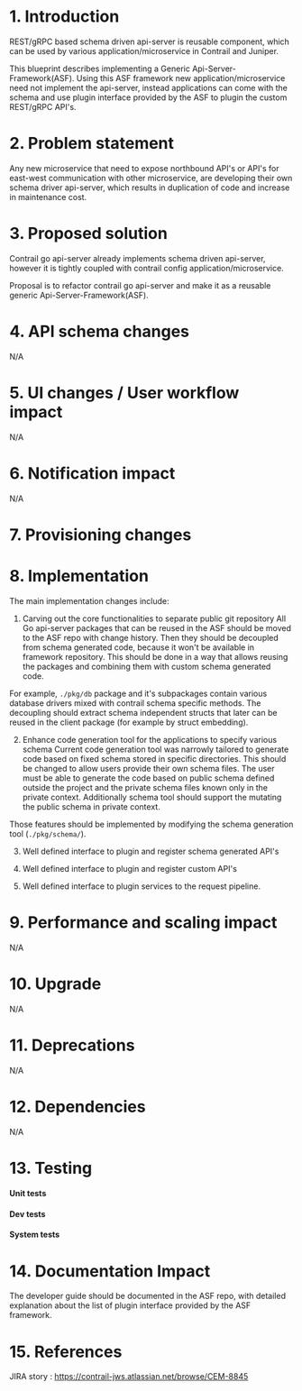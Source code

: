 # 1. Introduction
REST/gRPC based schema driven api-server is reusable component, which
can be used by various application/microservice in Contrail and Juniper.

This blueprint describes implementing a Generic Api-Server-Framework(ASF).
Using this ASF framework new application/microservice need not implement
the api-server, instead applications can come with the schema and use plugin
interface provided by the ASF to plugin the custom REST/gRPC API's.

# 2. Problem statement
Any new microservice that need to expose northbound API's or API's for
east-west communication with other microservice, are developing their
own schema driver api-server, which results in duplication of code and
increase in maintenance cost.

# 3. Proposed solution
Contrail go api-server already implements schema driven api-server,
however it is tightly coupled with contrail config application/microservice.

Proposal is to refactor contrail go api-server and make it as a reusable
generic Api-Server-Framework(ASF).

# 4. API schema changes
N/A

# 5. UI changes / User workflow impact
N/A

# 6. Notification impact
N/A

# 7. Provisioning changes

# 8. Implementation
The main implementation changes include:

1) Carving out the core functionalities to separate public git repository
All Go api-server packages that can be reused in the ASF should be moved to the ASF repo with change history.
Then they should be decoupled from schema generated code, because it won't be available in framework repository.
This should be done in a way that allows reusing the packages and combining them with custom schema generated code.

For example, `./pkg/db` package and it's subpackages contain various database drivers mixed with contrail schema specific methods.
The decoupling should extract schema independent structs that later can be reused in the client package (for example by struct embedding).

2) Enhance code generation tool for the applications to specify various schema
Current code generation tool was narrowly tailored to generate code based on fixed schema stored in specific directories.
This should be changed to allow users provide their own schema files.
The user must be able to generate the code based on public schema defined outside the project and the private schema files known only in the private context.
Additionally schema tool should support the mutating the public schema in private context.

Those features should be implemented by modifying the schema generation tool (`./pkg/schema/`).

3) Well defined interface to plugin and register schema generated API's

3) Well defined interface to plugin and register custom API's

4) Well defined interface to plugin services to the request pipeline.

# 9. Performance and scaling impact
N/A

# 10. Upgrade
N/A

# 11. Deprecations
N/A

# 12. Dependencies
N/A

# 13. Testing
#### Unit tests
#### Dev tests
#### System tests

# 14. Documentation Impact
The developer guide should be documented in the ASF repo, with detailed explanation
about the list of plugin interface provided by the ASF framework.

# 15. References
JIRA story : https://contrail-jws.atlassian.net/browse/CEM-8845

